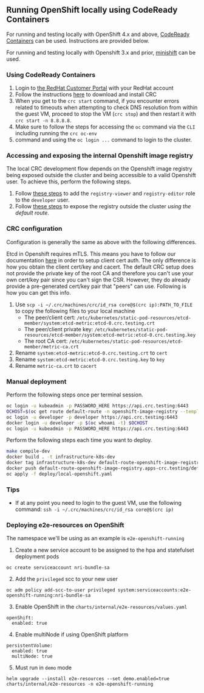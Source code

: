 ## Running OpenShift locally using CodeReady Containers

For running and testing locally with OpenShift 4.x and above,
[CodeReady Containers](https://developers.redhat.com/products/codeready-containers/overview) can be used.
Instructions are provided below.

For running and testing locally with Openshift 3.x and prior,
[minishift](https://github.com/minishift/minishift) can be used.

### Using CodeReady Containers

1. Login to [the RedHat Customer Portal](https://access.redhat.com/) with your RedHat account
2. Follow the instructions
   [here](https://access.redhat.com/documentation/en-us/red_hat_codeready_containers/1.0/html/getting_started_guide/getting-started-with-codeready-containers_gsg)
   to download and install CRC
3. When you get to the `crc start` command, if you encounter errors related to timeouts when attempting to check DNS
   resolution from within the guest VM, proceed to stop the VM (`crc stop`) and then restart it with `crc start -n 8.8.8.8`.
4. Make sure to follow the steps for accessing the `oc` command via the `CLI` including running the `crc oc-env`
5. command and using the `oc login ...` command to login to the cluster.

### Accessing and exposing the internal Openshift image registry

The local CRC development flow depends on the Openshift image registry being exposed outside the cluster and being
accessible to a valid Openshift user. To achieve this, perform the following steps.

1. Follow [these steps](https://docs.openshift.com/container-platform/4.1/registry/accessing-the-registry.html) to add
   the `registry-viewer` and `registry-editor` role to the `developer` user.
2. Follow [these steps](https://docs.openshift.com/container-platform/4.1/registry/securing-exposing-registry.html) to
   expose the registry outside the cluster _using the default route_.

### CRC configuration

Configuration is generally the same as above with the following differences.

Etcd in Openshift requires mTLS. This means you have to follow our documentation
[here](https://docs.newrelic.com/docs/integrations/kubernetes-integration/installation/configure-control-plane-monitoring#mtls-how-to)
in order to setup client cert auth. The only difference is how you obtain the client cert/key and cacert.
The default CRC setup does not provide the private key of the root CA and therefore you can't use your own cert/key pair
since you can't sign the CSR. However, they do already provide a pre-generated cert/key pair that "peers" can use.
Following is how you can get this info.
 1. Use `scp -i ~/.crc/machines/crc/id_rsa core@$(crc ip):PATH_TO_FILE` to copy the following files to your local machine
     * The peer/client cert: `/etc/kubernetes/static-pod-resources/etcd-member/system:etcd-metric:etcd-0.crc.testing.crt`
     * The peer/client private key: `/etc/kubernetes/static-pod-resources/etcd-member/system:etcd-metric:etcd-0.crc.testing.key`
     * The root CA cert: `/etc/kubernetes/static-pod-resources/etcd-member/metric-ca.crt`
 2. Rename `system:etcd-metric:etcd-0.crc.testing.crt` to `cert`
 3. Rename `system:etcd-metric:etcd-0.crc.testing.key` to `key`
 4. Rename `metric-ca.crt` to `cacert`


### Manual deployment

Perform the following steps once per terminal session.

```bash
oc login -u kubeadmin -p PASSWORD_HERE https://api.crc.testing:6443
OCHOST=$(oc get route default-route -n openshift-image-registry --template='{{ .spec.host }}')
oc login -u developer -p developer https://api.crc.testing:6443
docker login -u developer -p $(oc whoami -t) $OCHOST
oc login -u kubeadmin -p PASSWORD_HERE https://api.crc.testing:6443
```

Perform the following steps each time you want to deploy.

```bash
make compile-dev
docker build . -t infrastructure-k8s-dev
docker tag infrastructure-k8s-dev default-route-openshift-image-registry.apps-crc.testing/default/infrastructure-k8s-dev
docker push default-route-openshift-image-registry.apps-crc.testing/default/infrastructure-k8s-dev
oc apply -f deploy/local-openshift.yaml
```

### Tips

* If at any point you need to login to the guest VM, use the following command: `ssh -i ~/.crc/machines/crc/id_rsa core@$(crc ip)`

### Deploying e2e-resources on OpenShift
The namespace we'll be using as an example is `e2e-openshift-running` 

1. Create a new service account to be assigned to the hpa and statefulset deployment pods 
```
oc create serviceaccount nri-bundle-sa
```

2. Add the `privileged` scc to your new user
```
oc adm policy add-scc-to-user privileged system:serviceaccounts:e2e-openshift-running:nri-bundle-sa
```

3. Enable OpenShift in the `charts/internal/e2e-resources/values.yaml` 
```
openShift: 
  enabled: true
```

4. Enable multiNode if using OpenShift platform 
```
persistentVolume:
  enabled: true
  multiNode: true
```

5. Must run in `demo` mode 
```
helm upgrade --install e2e-resources --set demo.enabled=true charts/internal/e2e-resources -n e2e-openshift-running
```

